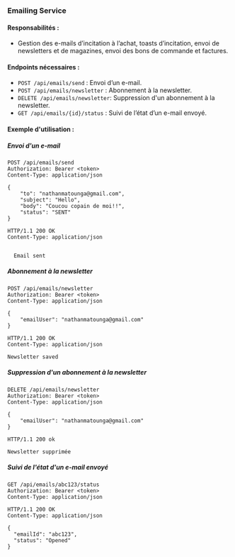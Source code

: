 ### Emailing Service

#### Responsabilités :
- Gestion des e-mails d’incitation à l’achat, toasts d’incitation, envoi de newsletters et de magazines, envoi des bons de commande et factures.

#### Endpoints nécessaires :
- `POST /api/emails/send` : Envoi d’un e-mail.
- `POST /api/emails/newsletter` : Abonnement à la newsletter.
- `DELETE /api/emails/newsletter`: Suppression d'un abonnement à la newsletter.
- `GET /api/emails/{id}/status` : Suivi de l’état d’un e-mail envoyé.

#### Exemple d'utilisation :

##### Envoi d'un e-mail
```http
POST /api/emails/send
Authorization: Bearer <token>
Content-Type: application/json

{
    "to": "nathanmatounga@gmail.com",
    "subject": "Hello",
    "body": "Coucou copain de moi!!",
    "status": "SENT"
}

HTTP/1.1 200 OK
Content-Type: application/json


  Email sent

```

##### Abonnement à la newsletter
```http
POST /api/emails/newsletter
Authorization: Bearer <token>
Content-Type: application/json

{
    "emailUser": "nathanmatounga@gmail.com"
}

HTTP/1.1 200 OK
Content-Type: application/json

Newsletter saved
```

##### Suppression d'un abonnement à la newsletter
```http
DELETE /api/emails/newsletter
Authorization: Bearer <token>
Content-Type: application/json

{
    "emailUser": "nathanmatounga@gmail.com"
}

HTTP/1.1 200 ok

Newsletter supprimée
```

##### Suivi de l'état d'un e-mail envoyé
```http
GET /api/emails/abc123/status
Authorization: Bearer <token>
Content-Type: application/json

HTTP/1.1 200 OK
Content-Type: application/json

{
  "emailId": "abc123",
  "status": "Opened"
}
```
